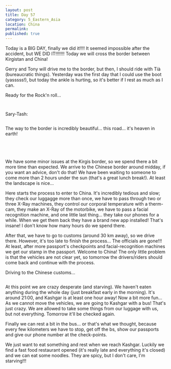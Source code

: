 ```yaml
---
layout: post
title: Day 57
category: 5_Eastern_Asia
location: China
permalink: 
published: true
---
```


Today is a BIG DAY, finally we did it!!!! It seemed impossible after the accident, but WE DID IT!!!!!!! Today we will cross the border between Kirgistan and China!

Gerry and Tony will drive me to the border, but then, I should ride with Tià (bureaucratic things). Yesterday was the first day that I could use the boot (yasssss!), but today the ankle is hurting, so it's better if I rest as much as I can.

Ready for the Rock'n roll...

<p><a
href="https://lh3.googleusercontent.com/JhGArmi4dVvkSvH6T_629UKg_zHIHjqFECvgaccNJJBKKWA_-bAFPqRx3ECtsHvKtYln1pvCT-CgQ0kwALZVvTqtozmZ3Zx6jWcJXuHAjDpkmcCBq7IcfbJLxRqfa4TtGIulxZVF2QPyEw5IRpPyhXaz-dQBNK9c1VFcQAttFlFZxxIYWyd7JYQ93YoKjW_9TuCbELbechTckeYqyqX8HM-tiSpBzET7KUwBFjqqATOG4kVjAHJBr7JJaCUgNvaKn-k1tSV8KSdg_Npn43xYKgSpKN5kSfOLXN0hOy4XeI0wi1LtdVJgZe8ftpcI4LqGDN1KBWa20G9cksPxQeEnkilQYEQHZ7liZW4JlIsh6DpLsJen7NECtBGzynPwJuVFZJZA6tQK753qLFanp4SYqO498KzuLtuSTMLvtqv3Va_fcwxCB3A2HJO-pRHMyUxfIftUDUtgEtjGlRC6B_c88dIRxslnQt9mauOsHOBZ5BhguK4PgyZrbvx5mqNfJ7aIeGFXV-0q-3Am4islm_VWbdBxhvySLy1V7Tgz4RKkB8mk4_aYyAtcUiDMVqQffvK-CYulOdlnakSZqCrUzgmGgIY7ftNsy1sjvsoBSckcK9o8O6nyFEfsC_JEbUCFArS4OXLzv_GGuUbXX-ZQdGxjOUoKz0tfKfa89kfa_qGxEjqUxP510UhoNlgtLA=w1052-h789-no"><img 
src="https://lh3.googleusercontent.com/JhGArmi4dVvkSvH6T_629UKg_zHIHjqFECvgaccNJJBKKWA_-bAFPqRx3ECtsHvKtYln1pvCT-CgQ0kwALZVvTqtozmZ3Zx6jWcJXuHAjDpkmcCBq7IcfbJLxRqfa4TtGIulxZVF2QPyEw5IRpPyhXaz-dQBNK9c1VFcQAttFlFZxxIYWyd7JYQ93YoKjW_9TuCbELbechTckeYqyqX8HM-tiSpBzET7KUwBFjqqATOG4kVjAHJBr7JJaCUgNvaKn-k1tSV8KSdg_Npn43xYKgSpKN5kSfOLXN0hOy4XeI0wi1LtdVJgZe8ftpcI4LqGDN1KBWa20G9cksPxQeEnkilQYEQHZ7liZW4JlIsh6DpLsJen7NECtBGzynPwJuVFZJZA6tQK753qLFanp4SYqO498KzuLtuSTMLvtqv3Va_fcwxCB3A2HJO-pRHMyUxfIftUDUtgEtjGlRC6B_c88dIRxslnQt9mauOsHOBZ5BhguK4PgyZrbvx5mqNfJ7aIeGFXV-0q-3Am4islm_VWbdBxhvySLy1V7Tgz4RKkB8mk4_aYyAtcUiDMVqQffvK-CYulOdlnakSZqCrUzgmGgIY7ftNsy1sjvsoBSckcK9o8O6nyFEfsC_JEbUCFArS4OXLzv_GGuUbXX-ZQdGxjOUoKz0tfKfa89kfa_qGxEjqUxP510UhoNlgtLA=w1052-h789-no" class="oversize" alt=""></a></p>

<p><a
href="https://lh3.googleusercontent.com/EtYrPtZh5Lj45h_SfhjhLnOELyEiSClkbwKbhrdqmf5N-F3bOjCCN69Ltlw59v5rimRY3nRRLuM7r9X9S2_7WXZ-RZcgREu-_lp_hQwzt6H4SgHYbQS_1OZ4amKP2ZhA6vHdNF-fgKUbcHfJ7rPfIjAEzqieLXqTfjXXYOQcCQHZq8KG_cwWz7sLiCOa9j8LtOo-CBGqRAuIgozoeoi-BXuFz2fJF463tKkrxvvfCz1kaELPBPgaeGbo2el9eLvRW_4Ib4oVnpiPWI08E-xnAVyJVtQJ07T1bexdjiYKLGcQRuagT8nUHWEya8IOltjUDcfCNx-1_r6PapMChdAtGLSUYB3CAaVvaPdqNf8zk09sbwDha9eBsnsEhV6H5jUfC2m6G0Y-HRcp8Ciwnh13CvaQFQUUcH76dfFXxfSoi1ZOHd1D2TqJfgpFGfhl9jtCWTDSR1jTUtZWWQZRlVDyx8PQCi-W92Gmu2MZDY5cITatMIq1ys5cmXT5rSRpkYM8OF6vyMmwU47MOgE7qKlXJAtYkmuXc4sQURiZpKGzlA8ApnhkRAPw--aB1ehJ6ecRmGMidEdvJUIpFh2GyqTRYODU7tKrND9p2y7_rjtltmpkFQDf2IcPYhqk2OzK8wgW7TO2WI0fhCXTWCetuD2mhMje8gzSex642rNSDm8sYjPFzS9uvDOxojuZyA=w840-h630-no"><img 
src="https://lh3.googleusercontent.com/EtYrPtZh5Lj45h_SfhjhLnOELyEiSClkbwKbhrdqmf5N-F3bOjCCN69Ltlw59v5rimRY3nRRLuM7r9X9S2_7WXZ-RZcgREu-_lp_hQwzt6H4SgHYbQS_1OZ4amKP2ZhA6vHdNF-fgKUbcHfJ7rPfIjAEzqieLXqTfjXXYOQcCQHZq8KG_cwWz7sLiCOa9j8LtOo-CBGqRAuIgozoeoi-BXuFz2fJF463tKkrxvvfCz1kaELPBPgaeGbo2el9eLvRW_4Ib4oVnpiPWI08E-xnAVyJVtQJ07T1bexdjiYKLGcQRuagT8nUHWEya8IOltjUDcfCNx-1_r6PapMChdAtGLSUYB3CAaVvaPdqNf8zk09sbwDha9eBsnsEhV6H5jUfC2m6G0Y-HRcp8Ciwnh13CvaQFQUUcH76dfFXxfSoi1ZOHd1D2TqJfgpFGfhl9jtCWTDSR1jTUtZWWQZRlVDyx8PQCi-W92Gmu2MZDY5cITatMIq1ys5cmXT5rSRpkYM8OF6vyMmwU47MOgE7qKlXJAtYkmuXc4sQURiZpKGzlA8ApnhkRAPw--aB1ehJ6ecRmGMidEdvJUIpFh2GyqTRYODU7tKrND9p2y7_rjtltmpkFQDf2IcPYhqk2OzK8wgW7TO2WI0fhCXTWCetuD2mhMje8gzSex642rNSDm8sYjPFzS9uvDOxojuZyA=w840-h630-no" class="oversize" alt=""></a></p>

Sary-Tash:

<p><a
href="https://lh3.googleusercontent.com/0ODhBk_2lpn9ZB4BPmI_5bQPb8TfjKnwYz1cUJgn7RC6_jrzlmP8xvAugOnR18Hac5jz6070xBnfmdYin-kyDacfyv3kLOUd6majptaYXYto6lvEGPTwegxY6Uq-y0caX-Jmqyca50Kr2NnjQvouLFREf2rC9vJ5-yydSpQChJohAvXu8IlFp5mx17wMmniN_kb_ThLsfYwoow5MLNRZPCmVcMnUo4Ouo04SL_qpg8iToSTzwzOqCpllFdVRuoK4wVblZuhsThepKy_DLdiPNeD2RCWvy5PJ1t7eKFE9WrLZGBR2JtgL0YpK7xNKxEQscQT9ogzHdsdWHEFfenZkddps36TCxmAMUj30Nn4MV_fhkEMfYtcdGKHoDEuVmw0VdYfRopE-R22y7Ez6jd0aw1ZPksmzXYAJ2qLMlpBZHRfHsO4rDEv2NGMik4Sx-23NDfJa7cRHU4UWSFMNloqTbJf3AvNeH2FVQAu3C93ijNJiD-w7jtNkMosSRZ-A682W3Oer0f4QvIRdMGHpQpsOoUwdeJGWTtRco2ojpRtE0O1hUZi-p291U50qcgOpYsY1HaL2kQ_ROiZjILao8kkp__vGRK2t9G5o-orpETrliZFQkgOKXw7lDgx0_Ko9HjjKXsqerYyYS_ZvDqMgk3gjdfGOQfj3cueWbr8f5dHTsM8vPFoLlnSjSk6Btw=w1051-h788-no"><img 
src="https://lh3.googleusercontent.com/0ODhBk_2lpn9ZB4BPmI_5bQPb8TfjKnwYz1cUJgn7RC6_jrzlmP8xvAugOnR18Hac5jz6070xBnfmdYin-kyDacfyv3kLOUd6majptaYXYto6lvEGPTwegxY6Uq-y0caX-Jmqyca50Kr2NnjQvouLFREf2rC9vJ5-yydSpQChJohAvXu8IlFp5mx17wMmniN_kb_ThLsfYwoow5MLNRZPCmVcMnUo4Ouo04SL_qpg8iToSTzwzOqCpllFdVRuoK4wVblZuhsThepKy_DLdiPNeD2RCWvy5PJ1t7eKFE9WrLZGBR2JtgL0YpK7xNKxEQscQT9ogzHdsdWHEFfenZkddps36TCxmAMUj30Nn4MV_fhkEMfYtcdGKHoDEuVmw0VdYfRopE-R22y7Ez6jd0aw1ZPksmzXYAJ2qLMlpBZHRfHsO4rDEv2NGMik4Sx-23NDfJa7cRHU4UWSFMNloqTbJf3AvNeH2FVQAu3C93ijNJiD-w7jtNkMosSRZ-A682W3Oer0f4QvIRdMGHpQpsOoUwdeJGWTtRco2ojpRtE0O1hUZi-p291U50qcgOpYsY1HaL2kQ_ROiZjILao8kkp__vGRK2t9G5o-orpETrliZFQkgOKXw7lDgx0_Ko9HjjKXsqerYyYS_ZvDqMgk3gjdfGOQfj3cueWbr8f5dHTsM8vPFoLlnSjSk6Btw=w1051-h788-no" class="oversize" alt=""></a></p>

The way to the border is incredibly beautiful... this road... it's heaven in earth!

<p><a
href="https://lh3.googleusercontent.com/9bEhEW-2rn5CMEYK77BdGhHjYvVrx6tLlKt-k-bBylnrw4L0zxC6yf-c1Tmki1QqlXpSRUXHVO7qG_AukwaiRyO_n7PC-heQeHg22WRVxbyZrKPnCv18xrrTYBQ58cMAmrF4hR_fBME6fd3edasdvt_zZLPan-xibf8Hq2jfgTrQeNbCk09Pdkb87JlT7nRXqmf5u4-DjoED0tr5yMelqUcGnqdvauIupQ2q6jsAsm6tE5vdb3rzcWsAbKjUbvaMxNw7UYf2-pupC0zHPtHrfhfDLCCxErt26n-e7YB8FT8r35JtN9hCXblgpBfwRd0XBD_4WQkmHmELOpu8g7anGXOJlwCe33xSR0s9_pvDFoiS8XXiwMGIesBCc4-RdLcTXplHd5ZJYE3-u_zZjysKFxQurlxYz6xycK29VswkAzYPhlbkJUmcW2eqld7qUvje-6F4bR50tkZoE4S4QN4n4os3r5mMswcm_YSm2bqGTClkY_xJL0wZ1OSJH6lh0sMX--QKtb8Zpj_xkjkCfFx57JupeNDMgbYsF3O9YorC_Db6jbMwUMrguSS4EvbqpuV8QpA13Ngb_xu-VQZqvqcneYaP_clcf7WF_bPvDBioTwo_eacvi4cffmAPWQSMPtW700Oi2bTsegDy7y3SjXZcn2ZJw3K70XWvgTFsuNAtRXfwEKG4e-wONH1EeA=w840-h630-no"><img 
src="https://lh3.googleusercontent.com/9bEhEW-2rn5CMEYK77BdGhHjYvVrx6tLlKt-k-bBylnrw4L0zxC6yf-c1Tmki1QqlXpSRUXHVO7qG_AukwaiRyO_n7PC-heQeHg22WRVxbyZrKPnCv18xrrTYBQ58cMAmrF4hR_fBME6fd3edasdvt_zZLPan-xibf8Hq2jfgTrQeNbCk09Pdkb87JlT7nRXqmf5u4-DjoED0tr5yMelqUcGnqdvauIupQ2q6jsAsm6tE5vdb3rzcWsAbKjUbvaMxNw7UYf2-pupC0zHPtHrfhfDLCCxErt26n-e7YB8FT8r35JtN9hCXblgpBfwRd0XBD_4WQkmHmELOpu8g7anGXOJlwCe33xSR0s9_pvDFoiS8XXiwMGIesBCc4-RdLcTXplHd5ZJYE3-u_zZjysKFxQurlxYz6xycK29VswkAzYPhlbkJUmcW2eqld7qUvje-6F4bR50tkZoE4S4QN4n4os3r5mMswcm_YSm2bqGTClkY_xJL0wZ1OSJH6lh0sMX--QKtb8Zpj_xkjkCfFx57JupeNDMgbYsF3O9YorC_Db6jbMwUMrguSS4EvbqpuV8QpA13Ngb_xu-VQZqvqcneYaP_clcf7WF_bPvDBioTwo_eacvi4cffmAPWQSMPtW700Oi2bTsegDy7y3SjXZcn2ZJw3K70XWvgTFsuNAtRXfwEKG4e-wONH1EeA=w840-h630-no" class="oversize" alt=""></a></p>

<p><a
href="https://lh3.googleusercontent.com/yMTcS0HSx8--N4LsanF31x9RZ4xy-3NoM6fjKpSbamFD7jKdo0oawNi2fzL3_66ltYW5WbfqgOXlQrtWCuhRLRoBWbT71KuQF1wrNjxCceCtCeX6kuHKmhPL2Iob4-d9jtLyp5E5IEY8v5hFT-Hc-DZ4aiYAlPi61fk6__uxTIgNBPV_MWkVsM64JotVDWVzjjQNE2PkUN6_EQKdbcwO1YCTiSg8sUmBrvHZZwR8cqDVQV0c0rx5nMwxW0DLAJ2JglTMujgREnhkdDrDCyXrc0_lph7oQiG-Yx1c2KZZlafXDPL-o2T1cCXsKUVCUNKU0Xwi_s4RHOH_Vr2-KxoRNK7ziYquolBzTYS2iYPDphWr8_H3xuS5Up5RntdTX0rqyBNq-_4awb-NVKomFFzoWBKZmFA36y5eNUNsDGCF52MSt9tdP2XxfL41ZUtsOR3Y9UmtsaWWCNHHKrGTj9lwWdtieXjOWSfcaxBG7-3Tn-rNtjKiZYBLRTk5-g6Tx6Q2TSFoIRhXe6zBXO8mPYndXvT_ebl79C4Ep-NLAHf8Kj1b7qCp3ijk9Nky6qzxGDVf8HOGX8rhgWp4g4ew9Vk6EpBEq5mx-3if7Sr7pUxezkwhSAfu7dOGD0J542oHi4NyH9VpsdhERwBo7bpRVYsR-cMJGBZVGwx4JVE1LWjfe_j9h3XEAiq3vsiuYg=w1052-h789-no"><img 
src="https://lh3.googleusercontent.com/yMTcS0HSx8--N4LsanF31x9RZ4xy-3NoM6fjKpSbamFD7jKdo0oawNi2fzL3_66ltYW5WbfqgOXlQrtWCuhRLRoBWbT71KuQF1wrNjxCceCtCeX6kuHKmhPL2Iob4-d9jtLyp5E5IEY8v5hFT-Hc-DZ4aiYAlPi61fk6__uxTIgNBPV_MWkVsM64JotVDWVzjjQNE2PkUN6_EQKdbcwO1YCTiSg8sUmBrvHZZwR8cqDVQV0c0rx5nMwxW0DLAJ2JglTMujgREnhkdDrDCyXrc0_lph7oQiG-Yx1c2KZZlafXDPL-o2T1cCXsKUVCUNKU0Xwi_s4RHOH_Vr2-KxoRNK7ziYquolBzTYS2iYPDphWr8_H3xuS5Up5RntdTX0rqyBNq-_4awb-NVKomFFzoWBKZmFA36y5eNUNsDGCF52MSt9tdP2XxfL41ZUtsOR3Y9UmtsaWWCNHHKrGTj9lwWdtieXjOWSfcaxBG7-3Tn-rNtjKiZYBLRTk5-g6Tx6Q2TSFoIRhXe6zBXO8mPYndXvT_ebl79C4Ep-NLAHf8Kj1b7qCp3ijk9Nky6qzxGDVf8HOGX8rhgWp4g4ew9Vk6EpBEq5mx-3if7Sr7pUxezkwhSAfu7dOGD0J542oHi4NyH9VpsdhERwBo7bpRVYsR-cMJGBZVGwx4JVE1LWjfe_j9h3XEAiq3vsiuYg=w1052-h789-no" class="oversize" alt=""></a></p>

<p><a
href="https://lh3.googleusercontent.com/G9EA4ninmIuYSWbeDJDYhqi1Rl-gJ-f_hW6pe9DfraNzdsqSF8m2jq7C3H1rpviI81w99g3l-2MpC3xBa9e7jw-pXOz2YYgXz19e7EjFOcX60ER_uKBpc4yE5ucaKhSG_vMWsUyXx0kF3vdPC0d57w9tNDgPDuqrHhOH42krukHEVep9OmUb9HJVof5jkyImMjvbO2AFJoAlPQGdpByQjjEczIWvIvcPcvxMHD9k_AZwafrM8v3dywAl9CRIEXn8nukACSfnfOITmroTg8rF1Ts_cqUPwxwJzkbnXtp2BRhCXru9K24wpyX74m2zjZqKnRNcnqVsZuPQ9QCMRLvdL9ndG7bp8bnqhxkVMqN3ZRd5nJ7_WKjmsXrYLJ5sU787Q4T2SJGdBmH5VnFYDCkAppPUca34IbKGtHyOhlKZGNzEU9xT0NPAtymlNag5yP3lD988VGKnpVqkDQDUOYf96TPY2KxhxVcnmOoTKKo90NjKCg-Om6uhc_eBS51jrpDvJOBEGYRx4-H26RmUsLqsv5JR5_LozsSgr-nAwHwWm57dNcBM08XD83kMItqw_LQZHEn2X9pvh2HTDIADZ9CEI_bK9z5Gd9whoPVnM5Hr3hV4RwnoC6ixWwDAp7EEF6yKtczOC6XKHmVW2UzYitC9Ed5FV4-PZYnKjClWZmkFZeK2gOAYiLdFR68kzQ=w840-h630-no"><img 
src="https://lh3.googleusercontent.com/G9EA4ninmIuYSWbeDJDYhqi1Rl-gJ-f_hW6pe9DfraNzdsqSF8m2jq7C3H1rpviI81w99g3l-2MpC3xBa9e7jw-pXOz2YYgXz19e7EjFOcX60ER_uKBpc4yE5ucaKhSG_vMWsUyXx0kF3vdPC0d57w9tNDgPDuqrHhOH42krukHEVep9OmUb9HJVof5jkyImMjvbO2AFJoAlPQGdpByQjjEczIWvIvcPcvxMHD9k_AZwafrM8v3dywAl9CRIEXn8nukACSfnfOITmroTg8rF1Ts_cqUPwxwJzkbnXtp2BRhCXru9K24wpyX74m2zjZqKnRNcnqVsZuPQ9QCMRLvdL9ndG7bp8bnqhxkVMqN3ZRd5nJ7_WKjmsXrYLJ5sU787Q4T2SJGdBmH5VnFYDCkAppPUca34IbKGtHyOhlKZGNzEU9xT0NPAtymlNag5yP3lD988VGKnpVqkDQDUOYf96TPY2KxhxVcnmOoTKKo90NjKCg-Om6uhc_eBS51jrpDvJOBEGYRx4-H26RmUsLqsv5JR5_LozsSgr-nAwHwWm57dNcBM08XD83kMItqw_LQZHEn2X9pvh2HTDIADZ9CEI_bK9z5Gd9whoPVnM5Hr3hV4RwnoC6ixWwDAp7EEF6yKtczOC6XKHmVW2UzYitC9Ed5FV4-PZYnKjClWZmkFZeK2gOAYiLdFR68kzQ=w840-h630-no" class="oversize" alt=""></a></p>

<p><a
href="https://lh3.googleusercontent.com/wubfUPcQ_m_27mJhl0M3fiAIC1S2QxwJPaQI6aqWljGuzjGum_p6NMYXmTY7dgLP6gs2IiuiZrF5XqzCVl3EL3urvGoyu2A29aVAcQ31TFS7uKVp4aDmRj25okDPlo2dpRwgeOyU8CVXRzA4C3lRTZex8oBkljDYwsZ7pDJ2uK5EljvyqZ0GlV6DGKHFAyOaeNqUxMpC07uDD7-91w2H2V7kZBevTaymu9kcYZNo5VJwsYugxzo0OC2Sgun9yx8n9CyI13TnCWVEVocDuluyTrWRQ3kmLlbQLQWiWxEII55llUmENj20tfeQbkCRW3uKPaCEUJXSdA1oHe-IBjXrOOeuzett33SqTAEebAu15JydkKzu1cz1bVZ6PwUv9e0lIICr9pATV7yHZPgyL3hxE_Gsq_rMV0n4keAZWLncCD58y3RiZ4ofmYeo3YHuIZ6ev0N--L-YRPAajdahRsWI9512Cp_7BOhbuk-sDpI6WdiEb9cliZMEJwCXFf79OQEDWsiJibw5nnMVHP35yaTtL8cwzgc6F9Ez9trbpULYSCAd-fnPqvI4ky_w7OSRAHdQJD84Y1lYtZMmLEBLmqUHwT0_PsFh3xzsGDC6azsurzx2elafT89cEoNFeOOQoq0Wse_pf6Cuj2CVuPoFhrljaqiGSSKFcfN5glXHCvhcBFlTsAs8lk4_dyRBQA=w840-h630-no"><img 
src="https://lh3.googleusercontent.com/wubfUPcQ_m_27mJhl0M3fiAIC1S2QxwJPaQI6aqWljGuzjGum_p6NMYXmTY7dgLP6gs2IiuiZrF5XqzCVl3EL3urvGoyu2A29aVAcQ31TFS7uKVp4aDmRj25okDPlo2dpRwgeOyU8CVXRzA4C3lRTZex8oBkljDYwsZ7pDJ2uK5EljvyqZ0GlV6DGKHFAyOaeNqUxMpC07uDD7-91w2H2V7kZBevTaymu9kcYZNo5VJwsYugxzo0OC2Sgun9yx8n9CyI13TnCWVEVocDuluyTrWRQ3kmLlbQLQWiWxEII55llUmENj20tfeQbkCRW3uKPaCEUJXSdA1oHe-IBjXrOOeuzett33SqTAEebAu15JydkKzu1cz1bVZ6PwUv9e0lIICr9pATV7yHZPgyL3hxE_Gsq_rMV0n4keAZWLncCD58y3RiZ4ofmYeo3YHuIZ6ev0N--L-YRPAajdahRsWI9512Cp_7BOhbuk-sDpI6WdiEb9cliZMEJwCXFf79OQEDWsiJibw5nnMVHP35yaTtL8cwzgc6F9Ez9trbpULYSCAd-fnPqvI4ky_w7OSRAHdQJD84Y1lYtZMmLEBLmqUHwT0_PsFh3xzsGDC6azsurzx2elafT89cEoNFeOOQoq0Wse_pf6Cuj2CVuPoFhrljaqiGSSKFcfN5glXHCvhcBFlTsAs8lk4_dyRBQA=w840-h630-no" class="oversize" alt=""></a></p>

We have some minor issues at the Kirgis border, so we spend there a bit more time than expected. We arrive to the Chinese border around midday, if you want an advice, don't do that! We have been waiting to someone to come more than 2 hours under the sun (that's a great lunch break!). At least the landscape is nice...

Here starts the process to enter to China. It's incredibly tedious and slow; they check our luggagge more than once, we have to pass through two or three X-Ray machines, they control our corporal temperature with a therm-cam, they make an X-Ray of the motorbike, we have to pass a facial recognition machine, and one little last thing... they take our phones for a while. When we get them back they have a brand new app installed! That's insane! I don't know how many hours do we spend there. 

After that, we have to go to customs (around 30 km away), so we drive there. However, it's too late to finish the process... The officials are gone!!! At least, after more passport's checkpoints and facial-recognition machines we get our stamp in the passport. Welcome to China! The only little problem is that the vehicles are not clear yet, so tomorrow the drivers/riders should come back and continue with the process.

Driving to the Chinese customs...

<p><a
href="https://lh3.googleusercontent.com/pRWI3Xr__5gI8hFTYQw1XqFKOy_QoJN7CQbTdineBX0y1r70D_n3JRVFOZTR9LqXvOJ5k5MlH-y8qa3SRt4_HkClumrqjR-0LDe2cSFRRxDZqPmZOui6LOylFYEXmuSv47ER3xy7WW0zon2rSHCA-Z5Lu3UuGjPVCyU1bQKo9kQwMxbodE9Xo-pdJlIvOLrnCQHm0wZ2a8PPswkDADMsFi56hsnB6fDzt78AJ_X6Avc4TfrkxwMcjQeJTcJ5QzkkCe6PCjthP3AsPlp49G7BVVQ62DX3qwO73cRzhUuImjDYxUIqTF3fo-KiljmLnhQadeplcVmrUZnqvKMfPsmTLMnjE9oPje_EMXbyeHfuBS2x6cWYvi1dzybYNmsdYk3jd1o7knvR9lOdFbRGkk5mtw4MdcAvPMOr_s1zPi8liDQRVmGDpTbNm6Lm8tZueRNOfaL4A00YkYp2WArp5XPqopW87WgwEpgbnlErQy6Wrj3_WL5nk_p9xqnkooU6BY2ZayajPtvFB5PplEeiHR2kvrb94vlBAgmXvXFvKcasc92xpfvI-yzlI_qjQwiJ6qNaWgqsBc-PqZKWEig1Qqw0_OEk9_NF84hpH7MZdyNYMiswab6eOxeQzO7Za-v64RWA5MKKWuXcHeMOlBSA53JKB-Ts8exMihj5VDUsMNMa9fQ62qAK0dmZdJw6kg=w1052-h789-no"><img 
src="https://lh3.googleusercontent.com/pRWI3Xr__5gI8hFTYQw1XqFKOy_QoJN7CQbTdineBX0y1r70D_n3JRVFOZTR9LqXvOJ5k5MlH-y8qa3SRt4_HkClumrqjR-0LDe2cSFRRxDZqPmZOui6LOylFYEXmuSv47ER3xy7WW0zon2rSHCA-Z5Lu3UuGjPVCyU1bQKo9kQwMxbodE9Xo-pdJlIvOLrnCQHm0wZ2a8PPswkDADMsFi56hsnB6fDzt78AJ_X6Avc4TfrkxwMcjQeJTcJ5QzkkCe6PCjthP3AsPlp49G7BVVQ62DX3qwO73cRzhUuImjDYxUIqTF3fo-KiljmLnhQadeplcVmrUZnqvKMfPsmTLMnjE9oPje_EMXbyeHfuBS2x6cWYvi1dzybYNmsdYk3jd1o7knvR9lOdFbRGkk5mtw4MdcAvPMOr_s1zPi8liDQRVmGDpTbNm6Lm8tZueRNOfaL4A00YkYp2WArp5XPqopW87WgwEpgbnlErQy6Wrj3_WL5nk_p9xqnkooU6BY2ZayajPtvFB5PplEeiHR2kvrb94vlBAgmXvXFvKcasc92xpfvI-yzlI_qjQwiJ6qNaWgqsBc-PqZKWEig1Qqw0_OEk9_NF84hpH7MZdyNYMiswab6eOxeQzO7Za-v64RWA5MKKWuXcHeMOlBSA53JKB-Ts8exMihj5VDUsMNMa9fQ62qAK0dmZdJw6kg=w1052-h789-no" class="oversize" alt=""></a></p>

At this point we are crazy desperate (and starving). We haven't eaten anything during the whole day (just breakfast early in the morning). It's around 21:00, and Kashgar is at least one hour away! Now a bit more fun... As we cannot move the vehicles, we are going to Kashgar with a bus! That's just crazy. We are allowed to take some things from our luggage with us, but not everything. Tomorrow it'll be checked again.

Finally we can rest a bit in the bus... or that's what we thought, because every few kilometers we have to stop, get off the bs, show our passports and give our phone number at the check-points.

We just want to eat something and rest when we reach Kashgar. Luckily we find a fast food restaurant opened (it's really late and everything it's closed) and we can eat some noodles. They are spicy, but I don't care, I'm starving!!!

<p><a
href="https://lh3.googleusercontent.com/vndS_vcK921sVYpOhyhIyznqDJ4t3Mrr1jpgWWbQpJkvzupMm348DPOkXs1ot2d-fPhdNDWgOsuf_zrvOoN7VmRQT4oBeWkBsdm4kl7M4uEXsYDLfH7l9OgEvi2CZv28CCnFFaUlT7cMRgu1wJZttzmJpHvDGxJ4X3YMIr8h1Hyqwf6IShPiaExQ5mtwJmpHgzbx1xUiPOWN9QSpXzDfF0UDVgm_FpXkXtflKOYzZgVXmo3vEd0X5oEgE9Wtw5jkyRbg2D_g6VnQG9VkkqzZiivxq_EZgLG_SrihMh2G6JMW002IZfXO79e3z14VdbaVN6vCTPB0ZJOeirqbjVD-hv8TkHjQ6okC09BLL5K5sZJBNSbC59cUyHFIlJJb025GzhijVLFkBiCteDmrfxErHq2ytxrHIfvRIvEbMxNDrRKbcQs46oz1XKy4h7YVduVy0Mm9ju58l2mDkup-tIDlpsBh7ddhcPSqCeLkimnNO5CjB7UGoyyfsEpC36ClURBanK6i1hY7h3Glh-e_zip5e5lnXid6P84IaNXAvX-8f5SHJthW12Ptt698q0Qvsf2G9RtOphSBgN6Wa054PhJGhj0bR0KPLDL5RudfjM68_4PUTLVZPBpnS3E1-m2l3WvLGl4nfhUlmAmnZ5xe_os5U5iQ063ZtX7IF3f9v3Ndguc0eczhlyqpIeS2Sw=w592-h789-no"><img 
src="https://lh3.googleusercontent.com/vndS_vcK921sVYpOhyhIyznqDJ4t3Mrr1jpgWWbQpJkvzupMm348DPOkXs1ot2d-fPhdNDWgOsuf_zrvOoN7VmRQT4oBeWkBsdm4kl7M4uEXsYDLfH7l9OgEvi2CZv28CCnFFaUlT7cMRgu1wJZttzmJpHvDGxJ4X3YMIr8h1Hyqwf6IShPiaExQ5mtwJmpHgzbx1xUiPOWN9QSpXzDfF0UDVgm_FpXkXtflKOYzZgVXmo3vEd0X5oEgE9Wtw5jkyRbg2D_g6VnQG9VkkqzZiivxq_EZgLG_SrihMh2G6JMW002IZfXO79e3z14VdbaVN6vCTPB0ZJOeirqbjVD-hv8TkHjQ6okC09BLL5K5sZJBNSbC59cUyHFIlJJb025GzhijVLFkBiCteDmrfxErHq2ytxrHIfvRIvEbMxNDrRKbcQs46oz1XKy4h7YVduVy0Mm9ju58l2mDkup-tIDlpsBh7ddhcPSqCeLkimnNO5CjB7UGoyyfsEpC36ClURBanK6i1hY7h3Glh-e_zip5e5lnXid6P84IaNXAvX-8f5SHJthW12Ptt698q0Qvsf2G9RtOphSBgN6Wa054PhJGhj0bR0KPLDL5RudfjM68_4PUTLVZPBpnS3E1-m2l3WvLGl4nfhUlmAmnZ5xe_os5U5iQ063ZtX7IF3f9v3Ndguc0eczhlyqpIeS2Sw=w592-h789-no" class="oversize" alt=""></a></p>

